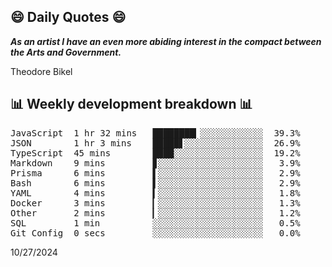 ## 😄 Daily Quotes 😄

_**As an artist I have an even more abiding interest in the compact between the Arts and Government.**_

Theodore Bikel



## 📊 Weekly development breakdown 📊

<pre>JavaScript  1 hr 32 mins   ████████▎░░░░░░░░░░░░  39.3%
JSON        1 hr 3 mins    █████▋░░░░░░░░░░░░░░░  26.9%
TypeScript  45 mins        ████░░░░░░░░░░░░░░░░░  19.2%
Markdown    9 mins         ▊░░░░░░░░░░░░░░░░░░░░   3.9%
Prisma      6 mins         ▌░░░░░░░░░░░░░░░░░░░░   2.9%
Bash        6 mins         ▌░░░░░░░░░░░░░░░░░░░░   2.9%
YAML        4 mins         ▍░░░░░░░░░░░░░░░░░░░░   1.8%
Docker      3 mins         ▎░░░░░░░░░░░░░░░░░░░░   1.3%
Other       2 mins         ▎░░░░░░░░░░░░░░░░░░░░   1.2%
SQL         1 min          ░░░░░░░░░░░░░░░░░░░░░   0.5%
Git Config  0 secs         ░░░░░░░░░░░░░░░░░░░░░   0.0%</pre>

10/27/2024